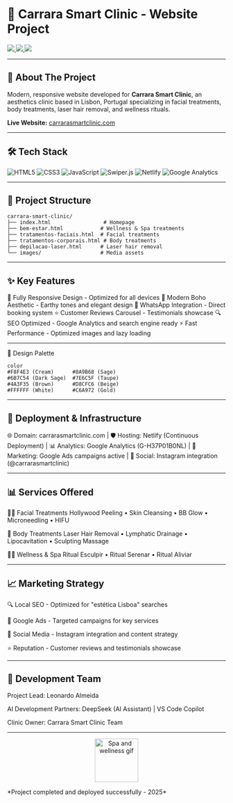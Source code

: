 # 🏥 Carrara Smart Clinic - Website Project

<p align="left">
  <a href="https://carrarasmartclinic.com" target="_blank">
    <img src="https://img.shields.io/badge/🌐-Live%20Website-green?style=for-the-badge" />
  </a>
  <a href="https://www.instagram.com/carrarasmartclinic" target="_blank">
    <img src="https://img.shields.io/badge/📱-Instagram-E4405F?style=for-the-badge&logo=instagram&logoColor=white" />
  </a>
  <a href="https://wa.me/351933892968" target="_blank">
    <img src="https://img.shields.io/badge/💬-WhatsApp-25D366?style=for-the-badge&logo=whatsapp&logoColor=white" />
  </a>
</p>

---

## 🎯 About The Project

Modern, responsive website developed for **Carrara Smart Clinic**, an aesthetics clinic based in Lisbon, Portugal specializing in facial treatments, body treatments, laser hair removal, and wellness rituals.

**Live Website:** [carrarasmartclinic.com](https://carrarasmartclinic.com)

---

## 🛠️ Tech Stack

![HTML5](https://img.shields.io/badge/HTML5-E34F26?style=for-the-badge&logo=html5&logoColor=white)
![CSS3](https://img.shields.io/badge/CSS3-1572B6?style=for-the-badge&logo=css3&logoColor=white)
![JavaScript](https://img.shields.io/badge/JavaScript-F7DF1E?style=for-the-badge&logo=javascript&logoColor=black)
![Swiper.js](https://img.shields.io/badge/Swiper.js-6332F6?style=for-the-badge&logo=swiper&logoColor=white)
![Netlify](https://img.shields.io/badge/Netlify-00C7B7?style=for-the-badge&logo=netlify&logoColor=white)
![Google Analytics](https://img.shields.io/badge/Google%20Analytics-E37400?style=for-the-badge&logo=googleanalytics&logoColor=white)

---

## 📁 Project Structure

```text
carrara-smart-clinic/
├── index.html                 # Homepage
├── bem-estar.html            # Wellness & Spa treatments
├── tratamentos-faciais.html  # Facial treatments
├── tratamentos-corporais.html # Body treatments
├── depilacao-laser.html      # Laser hair removal
└── images/                   # Media assets
```
---

## ✨ Key Features

📱 Fully Responsive Design - Optimized for all devices
🎨 Modern Boho Aesthetic - Earthy tones and elegant design
💬 WhatsApp Integration - Direct booking system
⭐ Customer Reviews Carousel - Testimonials showcase
🔍 SEO Optimized - Google Analytics and search engine ready
⚡ Fast Performance - Optimized images and lazy loading

---

🎨 Design Palette

```text
color
#F8F4E3 (Cream)      #8A9B68 (Sage)      
#6B7C54 (Dark Sage)  #7E6C5F (Taupe)     
#4A3F35 (Brown)      #D8CFC6 (Beige)     
#FFFFFF (White)      #C6A972 (Gold)
```
---

## 🚀 Deployment & Infrastructure

🌐 Domain: carrarasmartclinic.com | 🛡️ Hosting: Netlify (Continuous Deployment) | 📊 Analytics: Google Analytics (G-H37P01B0NL) | 🎯 Marketing: Google Ads campaigns active | 📱 Social: Instagram integration (@carrarasmartclinic)

---

## 📊 Services Offered

💆‍♀️ Facial Treatments
Hollywood Peeling • Skin Cleansing • BB Glow • Microneedling • HIFU

💪 Body Treatments
Laser Hair Removal • Lymphatic Drainage • Lipocavitation • Sculpting Massage

🧖‍♀️ Wellness & Spa
Ritual Esculpir • Ritual Serenar • Ritual Aliviar

---

## 📈 Marketing Strategy

🔍 Local SEO - Optimized for "estética Lisboa" searches

🎯 Google Ads - Targeted campaigns for key services

📱 Social Media - Instagram integration and content strategy

⭐ Reputation - Customer reviews and testimonials showcase

---

## 👥 Development Team

Project Lead: Leonardo Almeida

AI Development Partners: DeepSeek (AI Assistant) | VS Code Copilot

Clinic Owner: Carrara Smart Clinic Team

---

<p align="center"> <img src="https://media.giphy.com/media/3o7TKsQ8UQ4l4LhGz6/giphy.gif" width="100" alt="Spa and wellness gif" /> </p>
*Project completed and deployed successfully - 2025*
